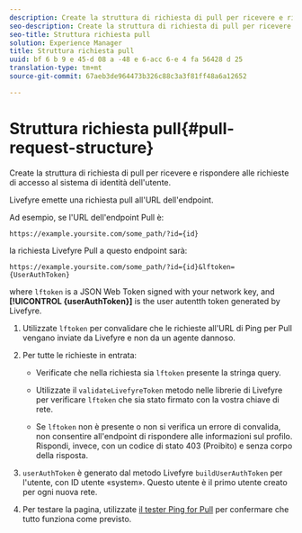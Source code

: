 ```yaml
---
description: Create la struttura di richiesta di pull per ricevere e rispondere alle richieste di accesso al sistema di identità dell'utente.
seo-description: Create la struttura di richiesta di pull per ricevere e rispondere alle richieste di accesso al sistema di identità dell'utente.
seo-title: Struttura richiesta pull
solution: Experience Manager
title: Struttura richiesta pull
uuid: bf 6 b 9 e 45-d 08 a -48 e 6-acc 6-e 4 fa 56428 d 25
translation-type: tm+mt
source-git-commit: 67aeb3de964473b326c88c3a3f81ff48a6a12652

---
```



# Struttura richiesta pull{#pull-request-structure}

Create la struttura di richiesta di pull per ricevere e rispondere alle richieste di accesso al sistema di identità dell&#39;utente.

Livefyre emette una richiesta pull all&#39;URL dell&#39;endpoint.

Ad esempio, se l&#39;URL dell&#39;endpoint Pull è:

```
https://example.yoursite.com/some_path/?id={id}
```

la richiesta Livefyre Pull a questo endpoint sarà:

```
https://example.yoursite.com/some_path/?id={id}&lftoken={UserAuthToken}
```

where `lftoken` is a JSON Web Token signed with your network key, and **[!UICONTROL {userAuthToken}]** is the user autentth token generated by Livefyre.

1. Utilizzate `lftoken` per convalidare che le richieste all&#39;URL di Ping per Pull vengano inviate da Livefyre e non da un agente dannoso.
1. Per tutte le richieste in entrata:

   * Verificate che nella richiesta sia `lftoken` presente la stringa query.
   * Utilizzate il `validateLivefyreToken` metodo nelle librerie di Livefyre per verificare `lftoken` che sia stato firmato con la vostra chiave di rete.

   * Se `lftoken` non è presente o non si verifica un errore di convalida, non consentire all&#39;endpoint di rispondere alle informazioni sul profilo. Rispondi, invece, con un codice di stato 403 (Proibito) e senza corpo della risposta.

1. `userAuthToken` è generato dal metodo Livefyre `buildUserAuthToken` per l&#39;utente, con ID utente «system». Questo utente è il primo utente creato per ogni nuova rete.
1. Per testare la pagina, utilizzate [il tester Ping for Pull](https://livefyre-p4p-wizard.herokuapp.com/home) per confermare che tutto funziona come previsto.
